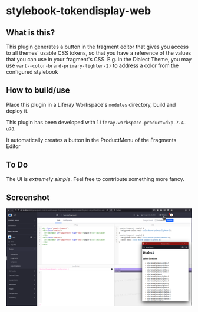 # stylebook-tokendisplay-web

## What is this?

This plugin generates a button in the fragment editor that gives you access
to all themes' usable CSS tokens, so that you have a reference of the values
that you can use in your fragment's CSS. E.g. in the Dialect Theme, you may 
use `var(--color-brand-primary-lighten-2)` to address a color from the configured
stylebook

## How to build/use

Place this plugin in a Liferay Workspace's `modules` directory, build and deploy it.

This plugin has been developed with `liferay.workspace.product=dxp-7.4-u70`. 

It automatically creates a button in the ProductMenu of the Fragments Editor

## To Do

The UI is _extremely simple_. Feel free to contribute something more fancy.

## Screenshot

![test](stylebook-tokendisplay-web-screenshot.png)